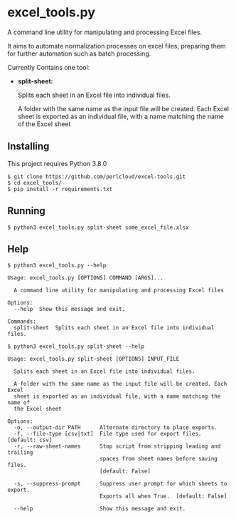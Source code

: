 # excel_tools.py
A command line utility for manipulating and processing Excel files.

It aims to automate normalization processes on excel files, preparing them for further automation such as batch processing.

Currently Contains one tool:
- **split-sheet:**
    
    Splits each sheet in an Excel file into individual files.

    A folder with the same name as the input file will be created.
    Each Excel sheet is exported as an individual file, with a name matching the name of the Excel sheet

## Installing

This project requires Python 3.8.0
```
$ git clone https://github.com/perlcloud/excel-tools.git
$ cd excel_tools/
$ pip install -r requirements.txt
```
## Running
```
$ python3 excel_tools.py split-sheet some_excel_file.xlsx
```
## Help
```
$ python3 excel_tools.py --help

Usage: excel_tools.py [OPTIONS] COMMAND [ARGS]...

  A command line utility for manipulating and processing Excel files

Options:
  --help  Show this message and exit.

Commands:
  split-sheet  Splits each sheet in an Excel file into individual files.
```
```
$ python3 excel_tools.py split-sheet --help

Usage: excel_tools.py split-sheet [OPTIONS] INPUT_FILE

  Splits each sheet in an Excel file into individual files.

  A folder with the same name as the input file will be created. Each Excel
  sheet is exported as an individual file, with a name matching the name of
  the Excel sheet

Options:
  -o, --output-dir PATH      Alternate directory to place exports.
  -f, --file-type [csv|txt]  File type used for export files.  [default: csv]
  -r, --raw-sheet-names      Stop script from stripping leading and trailing
                             spaces from sheet names before saving files.
                             [default: False]

  -s, --suppress-prompt      Suppress user prompt for which sheets to export.
                             Exports all when True.  [default: False]

  --help                     Show this message and exit.
```